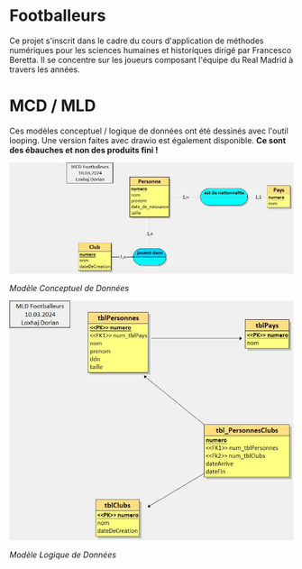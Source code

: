 # Footballeurs

Ce projet s'inscrit dans le cadre du cours d'application de méthodes numériques pour les sciences humaines et historiques dirigé par Francesco Beretta.
Il se concentre sur les joueurs composant l'équipe du Real Madrid à travers les années.

# MCD / MLD
Ces modèles conceptuel / logique de données ont été dessinés avec l'outil looping. Une version faites avec drawio est également disponible. **Ce sont des ébauches et non des produits fini !**

![MCD](MCD/mcd.jpg)

*Modèle Conceptuel de Données*

![MLD](MLD/mld.jpg)

*Modèle Logique de Données*
